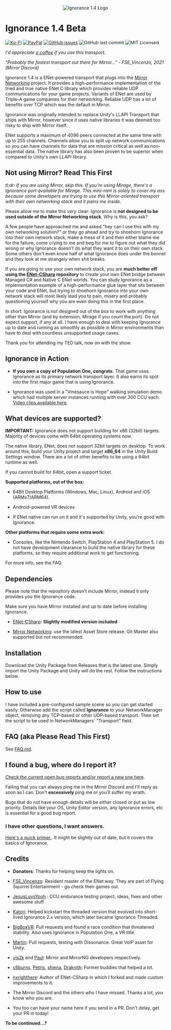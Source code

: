 <p align="center">
  <img src="http://oiran.studio/images/ignorance14.png" alt="Ignorance 1.4 Logo"/>
</p>

Ignorance 1.4 Beta
=============
[![Ko-Fi](https://img.shields.io/badge/Donate-Ko--Fi-red)](https://ko-fi.com/coburn) 
[![PayPal](https://img.shields.io/badge/Donate-PayPal-blue)](https://paypal.me/coburn64) 
[![GitHub issues](https://img.shields.io/github/issues/SoftwareGuy/Ignorance.svg)](https://github.com/SoftwareGuy/Ignorance/issues)
![GitHub last commit](https://img.shields.io/github/last-commit/SoftwareGuy/Ignorance.svg) ![MIT Licensed](https://img.shields.io/badge/license-MIT-green.svg)

_I'd appreciate [a coffee](https://ko-fi.com/coburn) if you use this transport._

_"Probably the fastest transport out there for Mirror..." - FSE_Vincenzo, 2021 (Mirror Discord)_

Ignorance 1.4 is a ENet-powered transport that plugs into the [Mirror Networking](https://github.com/vis2k/Mirror) project. It provides a high-performance
implementation of the tried and true native ENet C library which provides reliable UDP communications for your game projects. Variants of ENet are used by Triple-A
game companies for their networking. Reliable UDP has a lot of benefits over TCP which was the default in Mirror.

Ignorance was originally intended to replace Unity's LLAPI Transport that ships with Mirror, however since it uses native libraries it was deemed too risky to ship with 
Mirror itself.

ENet supports a maximum of 4096 peers connected at the same time with up to 255 channels. Channels allow you to split up network communications so you can have channels
for data that are mission critical as well as non-essential data. The native library has also been proven to be superior when compared to Unity's own LLAPI library.

Not using Mirror? Read This First
------------

*tl;dr: If you are using Mirror, skip this. If you're using Mirage, there's a Ignorance port available for Mirage. This mini-rant is solely to 
cover my ass because some developers are trying to use this Mirror-oriented transport with their own networking stack and it pains me inside.*

Please allow me to make this *very* clear: Ignorance is **not designed to be used outside of the Mirror Networking stack**. Why is this, you ask?

A few people have approached me and asked "hey can I use this with my own networking solution?" or they go ahead and try to shoehorn Ignorance into their own network stack,
make a mess of it and then either blame me for the failure, come crying to me and beg for me to figure out what they did wrong or why Ignorance doesn't do what they want it to
on their own stack. Some others don't even know half of what Ignorance does under the bonnet and they look at me strangely when shit breaks.

If you are going to use your own network stack, you are **much better off using the [ENet-CSharp](https://github.com/SoftwareGuy/ENet-CSharp) repository** to create
your own ENet bridge between Managed C# and Native C ENet worlds. You can study Ignorance as a implementation example of a high-performance glue layer that sits between your code
and ENet, but trying to shoehorn Ignorance into your own network stack will most likely lead you to pain, misery and probably questioning yourself why you are even doing this in
the first place.

In short: Ignorance is not designed out of the box to work with anything other than Mirror (and by extension, Mirage if you count the port). Do not expect support, if any at all. 
I have enough to deal with keeping Ignorance up to date and running as smoothly as possible in Mirror environments than have to deal with countless unsupported usage cases.

Thank you for attending my TED talk, now on with the show.

Ignorance in Action
------------

- **If you own a copy of Population One, congrats.** That game uses Ignorance as its primary network transport layer. It also earns its spot into the first major game that is using Ignorance.

- Ignorance was used in a "Vinesauce is Hope" walking simulation demo which had multiple server instances running with over 300 CCU each. [Video clips available here](https://clips.twitch.tv/UglyColdbloodedAlfalfaAllenHuhu).

What devices are supported?
------------

**IMPORTANT:** Ignorance does not support building for x86 (32bit) targets. Majority of devices come with 64bit operating systems now. 

The native library, ENet, does not support 32bit targets on desktop. To work around this, build your Unity project and target **x86_64** 
in the Unity Build Settings window. There are a lot of other benefits to be using a 64bit runtime as well. 

If you cannot build for 64bit, open a support ticket.

**Supported platforms, out of the box:**

- 64Bit Desktop Platforms (Windows, Mac, Linux), Android and iOS (ARMv7/ARM64).

- Android-powered VR devices

- If ENet native can run on it and it's supported by Unity, you're good with Ignorance.

**Other platforms that require some extra work:**

- Consoles, like the Nintendo Switch, PlayStation 4 and PlayStation 5. I do not have development clearance to build the native library for these platforms, so they require additional work to get functioning.

For more info, see the FAQ.


Dependencies
------------

Please note that the repository doesn't include Mirror, instead it only provides you the Ignorance code.

Make sure you have Mirror installed and up to date before installing Ignorance.

-   [ENet-CSharp](https://github.com/SoftwareGuy/ENet-CSharp): **Slightly modified version included**

-   [Mirror Networking](https://github.com/vis2k/Mirror): use the latest Asset Store release. Git Master also supported but not recommended.

Installation
------------

Download the Unity Package from Releases that is the latest one. Simply import the Unity Package and Unity will do the rest. 
Follow the instructions below.

How to use
----------

I have included a pre-configured sample scene so you can get started easily. Otherwise add the script 
called **Ignorance** to your NetworkManager object, removing any TCP-based or other UDP-based transport. 
Then set the script to be used in NetworkManagers' "Transport" field.

FAQ (aka Please Read This First)
--------------------------------

See [FAQ.md](https://github.com/SoftwareGuy/Ignorance/blob/master/FAQ.md).

I found a bug, where do I report it?
--------------------------------
[Check the current open bug reports and/or report a new one here](https://github.com/SoftwareGuy/Ignorance/issues).

Failing that you can always ping me in the Mirror Discord and I'll reply as soon as I can. Don't **excessively** ping me or you'll suffer my wrath. 

Bugs that do not have enough details will be either closed or put as low priority. Details like your OS, Unity Editor version, any Ignorance errors, etc is essential for a good
bug report.

### I have other questions, I want answers.

[Here's a quick primer.](https://vis2k.github.io/Mirror/Transports/Ignorance). It might be slightly out of date, but it covers the basics of Ignorance.


Credits
-------

-   **Donators**: Thanks for helping keep the lights on.

-	[FSE_Vincenzo](https://github.com/Vincenz099): Resident master of the ENet way. They are part of Flying Squirrel Entertainment - go check their games out.
	
-	[JesusLuvsYooh](https://github.com/JesusLuvsYooh) : CCU endurance testing project, ideas, fixes and other awesome stuff

-   [Katori](https://github.com/katori): Helped kickstart the threaded version that evolved into short-lived Ignorance 2.x version, which later became 
	Ignorance Threaded.

-   [BigBoxVR](https://github.com/GabeBigBoxVR): Pull requests and found a race condition that threatened stability. Also uses Ignorance in Population One, a VR title.

-   [Martin](https://github.com/martindevans): Pull requests, testing with Dissonance. Great VoIP asset for Unity.

-   [vis2k](https://github.com/vis2k) and [Paul](https://github.com/paulpach): Mirror and MirrorNG developers respectively.

-   [c6burns](https://github.com/c6burns), [Petris](https://github.com/MichalPetryka), [shiena](https://github.com/shiena), [Draknith](https://github.com/FizzCube): Former buddies that helped a lot.

-   [nxrighthere](https://github.com/nxrighthere): Author of ENet-CSharp in which I forked and made custom improvements to it.

-   The Mirror Discord and the others who I have missed. Thanks a lot, you know who you are.

-   You too can have your name here if you send in a PR. Don't delay, get your PR in today!

**To be continued...?**